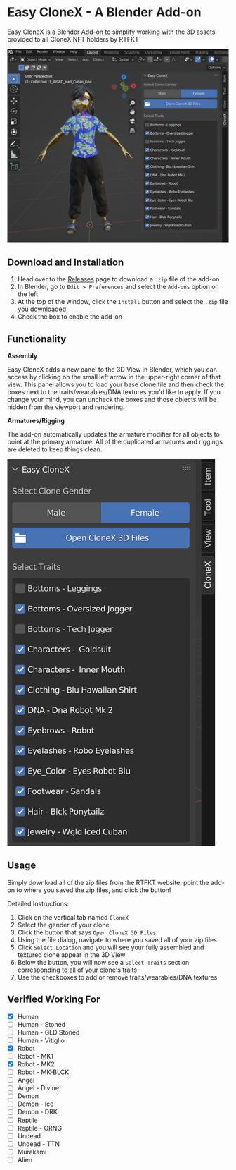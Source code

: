 # Easy CloneX - A Blender Add-on
Easy CloneX is a Blender Add-on to simplify working with the 3D assets provided to all CloneX NFT holders by RTFKT  
  
<img src="./docs/images/easy_clonex_full_view.png" alt="Easy Clonex Screenshot" style="width:800px;"/>  

## Download and Installation
1. Head over to the [Releases](https://github.com/0xBGoat/blender-easy-clonex/releases) page to download a `.zip` file of the add-on
1. In Blender, go to `Edit > Preferences` and select the `Add-ons` option on the left
1. At the top of the window, click the `Install` button and select the `.zip` file you downloaded
1. Check the box to enable the add-on 

## Functionality
**Assembly**  

Easy CloneX adds a new panel to the 3D View in Blender, which you can access by clicking on the small left arrow in the upper-right corner of that view. This panel allows you to load your base clone file and then check the boxes next to the traits/wearables/DNA textures you'd like to apply. If you change your mind, you can uncheck the boxes and those objects will be hidden from the viewport and rendering.

**Armatures/Rigging** 

The add-on automatically updates the armature modifier for all objects to point at the primary armature. All of the duplicated armatures and riggings are deleted to keep things clean.
  
<img src="./docs/images/easy_clonex_panel.png">

## Usage
Simply download all of the zip files from the RTFKT website, point the add-on to where you saved the zip files, and click the button!

Detailed Instructions:

1. Click on the vertical tab named `CloneX`
1. Select the gender of your clone
1. Click the button that says `Open CloneX 3D Files` 
1. Using the file dialog, navigate to where you saved all of your zip files
1. Click `Select Location` and you will see your fully assembled and textured clone appear in the 3D View
1. Below the button, you will now see a `Select Traits` section corresponding to all of your clone's traits
1. Use the checkboxes to add or remove traits/wearables/DNA textures

## Verified Working For
- [x] Human
- [ ] Human - Stoned
- [ ] Human - GLD Stoned
- [ ] Human - Vitiglio
- [x] Robot
- [ ] Robot - MK1
- [x] Robot - MK2
- [ ] Robot - MK-BLCK
- [ ] Angel
- [ ] Angel - Divine
- [ ] Demon
- [ ] Demon - Ice
- [ ] Demon - DRK
- [ ] Reptile
- [ ] Reptile - ORNG
- [ ] Undead
- [ ] Undead - TTN
- [ ] Murakami
- [ ] Alien
